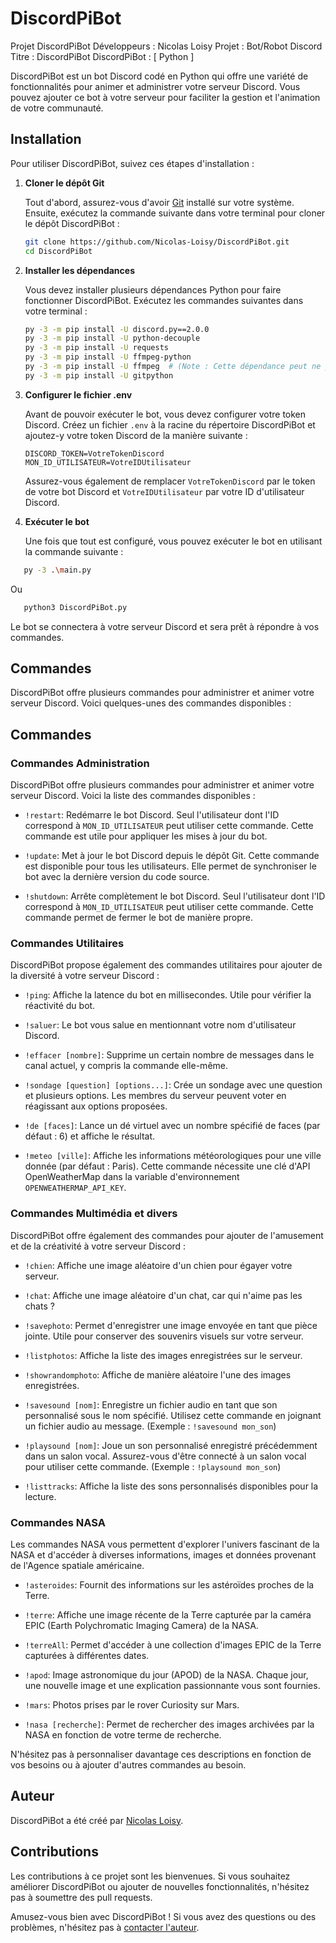 # DiscordPiBot

Projet DiscordPiBot
Développeurs : Nicolas Loisy
Projet : Bot/Robot Discord
Titre : DiscordPiBot
DiscordPiBot : [ Python ]

DiscordPiBot est un bot Discord codé en Python qui offre une variété de fonctionnalités pour animer et administrer votre serveur Discord. Vous pouvez ajouter ce bot à votre serveur pour faciliter la gestion et l'animation de votre communauté.

## Installation

Pour utiliser DiscordPiBot, suivez ces étapes d'installation :

1. **Cloner le dépôt Git**

   Tout d'abord, assurez-vous d'avoir [Git](https://git-scm.com/) installé sur votre système. Ensuite, exécutez la commande suivante dans votre terminal pour cloner le dépôt DiscordPiBot :

   ```bash
   git clone https://github.com/Nicolas-Loisy/DiscordPiBot.git
   cd DiscordPiBot
   ```

2. **Installer les dépendances**

   Vous devez installer plusieurs dépendances Python pour faire fonctionner DiscordPiBot. Exécutez les commandes suivantes dans votre terminal :

   ```bash
   py -3 -m pip install -U discord.py==2.0.0
   py -3 -m pip install -U python-decouple
   py -3 -m pip install -U requests
   py -3 -m pip install -U ffmpeg-python
   py -3 -m pip install -U ffmpeg  # (Note : Cette dépendance peut ne pas être requise pour certaines fonctionnalités)
   py -3 -m pip install -U gitpython
   ```

3. **Configurer le fichier .env**

   Avant de pouvoir exécuter le bot, vous devez configurer votre token Discord. Créez un fichier `.env` à la racine du répertoire DiscordPiBot et ajoutez-y votre token Discord de la manière suivante :

   ```
   DISCORD_TOKEN=VotreTokenDiscord
   MON_ID_UTILISATEUR=VotreIDUtilisateur
   ```

   Assurez-vous également de remplacer `VotreTokenDiscord` par le token de votre bot Discord et `VotreIDUtilisateur` par votre ID d'utilisateur Discord.

4. **Exécuter le bot**

   Une fois que tout est configuré, vous pouvez exécuter le bot en utilisant la commande suivante :
```bash
   py -3 .\main.py
```
Ou
```bash
   python3 DiscordPiBot.py
```

   Le bot se connectera à votre serveur Discord et sera prêt à répondre à vos commandes.

## Commandes

DiscordPiBot offre plusieurs commandes pour administrer et animer votre serveur Discord. Voici quelques-unes des commandes disponibles :


## Commandes

### Commandes Administration

DiscordPiBot offre plusieurs commandes pour administrer et animer votre serveur Discord. Voici la liste des commandes disponibles :

- `!restart`: Redémarre le bot Discord. Seul l'utilisateur dont l'ID correspond à `MON_ID_UTILISATEUR` peut utiliser cette commande. Cette commande est utile pour appliquer les mises à jour du bot.

- `!update`: Met à jour le bot Discord depuis le dépôt Git. Cette commande est disponible pour tous les utilisateurs. Elle permet de synchroniser le bot avec la dernière version du code source.

- `!shutdown`: Arrête complètement le bot Discord. Seul l'utilisateur dont l'ID correspond à `MON_ID_UTILISATEUR` peut utiliser cette commande. Cette commande permet de fermer le bot de manière propre.

### Commandes Utilitaires

DiscordPiBot propose également des commandes utilitaires pour ajouter de la diversité à votre serveur Discord :

- `!ping`: Affiche la latence du bot en millisecondes. Utile pour vérifier la réactivité du bot.

- `!saluer`: Le bot vous salue en mentionnant votre nom d'utilisateur Discord.

- `!effacer [nombre]`: Supprime un certain nombre de messages dans le canal actuel, y compris la commande elle-même.

- `!sondage [question] [options...]`: Crée un sondage avec une question et plusieurs options. Les membres du serveur peuvent voter en réagissant aux options proposées.

- `!de [faces]`: Lance un dé virtuel avec un nombre spécifié de faces (par défaut : 6) et affiche le résultat.

- `!meteo [ville]`: Affiche les informations météorologiques pour une ville donnée (par défaut : Paris). Cette commande nécessite une clé d'API OpenWeatherMap dans la variable d'environnement `OPENWEATHERMAP_API_KEY`.

### Commandes Multimédia et divers

DiscordPiBot offre également des commandes pour ajouter de l'amusement et de la créativité à votre serveur Discord :

- `!chien`: Affiche une image aléatoire d'un chien pour égayer votre serveur.

- `!chat`: Affiche une image aléatoire d'un chat, car qui n'aime pas les chats ?

- `!savephoto`: Permet d'enregistrer une image envoyée en tant que pièce jointe. Utile pour conserver des souvenirs visuels sur votre serveur.

- `!listphotos`: Affiche la liste des images enregistrées sur le serveur.

- `!showrandomphoto`: Affiche de manière aléatoire l'une des images enregistrées. 

- `!savesound [nom]`: Enregistre un fichier audio en tant que son personnalisé sous le nom spécifié. Utilisez cette commande en joignant un fichier audio au message. (Exemple : `!savesound mon_son`)

- `!playsound [nom]`: Joue un son personnalisé enregistré précédemment dans un salon vocal. Assurez-vous d'être connecté à un salon vocal pour utiliser cette commande. (Exemple : `!playsound mon_son`)

- `!listtracks`: Affiche la liste des sons personnalisés disponibles pour la lecture.

### Commandes NASA

Les commandes NASA vous permettent d'explorer l'univers fascinant de la NASA et d'accéder à diverses informations, images et données provenant de l'Agence spatiale américaine.

- `!asteroides`: Fournit des informations sur les astéroïdes proches de la Terre.

- `!terre`: Affiche une image récente de la Terre capturée par la caméra EPIC (Earth Polychromatic Imaging Camera) de la NASA.

- `!terreAll`: Permet d'accéder à une collection d'images EPIC de la Terre capturées à différentes dates.

- `!apod`: Image astronomique du jour (APOD) de la NASA. Chaque jour, une nouvelle image et une explication passionnante vous sont fournies.

- `!mars`: Photos prises par le rover Curiosity sur Mars.

- `!nasa [recherche]`: Permet de rechercher des images archivées par la NASA en fonction de votre terme de recherche.

<!-- Ajoutez d'autres commandes et leurs descriptions ici si nécessaire -->

N'hésitez pas à personnaliser davantage ces descriptions en fonction de vos besoins ou à ajouter d'autres commandes au besoin.


## Auteur

DiscordPiBot a été créé par [Nicolas Loisy](https://github.com/Nicolas-Loisy).

## Contributions

Les contributions à ce projet sont les bienvenues. Si vous souhaitez améliorer DiscordPiBot ou ajouter de nouvelles fonctionnalités, n'hésitez pas à soumettre des pull requests.

Amusez-vous bien avec DiscordPiBot ! Si vous avez des questions ou des problèmes, n'hésitez pas à [contacter l'auteur](https://github.com/Nicolas-Loisy).